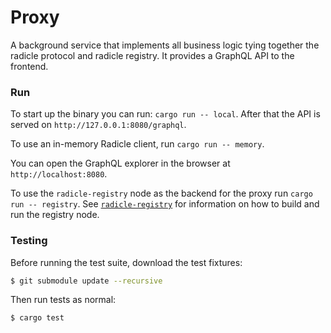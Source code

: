 # Proxy

A background service that implements all business logic tying together the
radicle protocol and radicle registry. It provides a GraphQL API to the
frontend.


### Run

To start up the binary you can run: `cargo run -- local`. After that the API is
served on `http://127.0.0.1:8080/graphql`.

To use an in-memory Radicle client, run `cargo run -- memory`.

You can open the GraphQL explorer in the browser at `http://localhost:8080`.

To use the `radicle-registry` node as the backend for the proxy run `cargo run
-- registry`. See [`radicle-registry`][rr] for information on how to
build and run the registry node.


### Testing

Before running the test suite, download the test fixtures:

```bash
$ git submodule update --recursive
```

Then run tests as normal:

```bash
$ cargo test
```

[rr]: https://github.com/radicle-dev/radicle-registry#building-and-running-the-node
